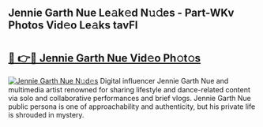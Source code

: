 ## Jennie Garth Nue Le𝚊k𝚎d N𝚞𝚍es - Part-WKv Photos Vid𝚎o Le𝚊ks tavFl

# <h2><a href="http://fb0ald.evod.top/?m=Jennie+Garth+Nue">🔗 👉🔴 Jennie Garth Nue Vid𝚎o Ph𝚘t𝚘s</a></h2>

[![Jennie Garth Nue N𝚞d𝚎s](https://i.imgur.com/8V9OHl7.gif)](http://fb0ald.evod.top/?m=Jennie+Garth+Nue)
Digital influencer Jennie Garth Nue and multimedia artist renowned for sharing lifestyle and dance-related content via solo and collaborative performances and brief vlogs. Jennie Garth Nue public persona is one of approachability and authenticity, but his private life is shrouded in mystery. 
